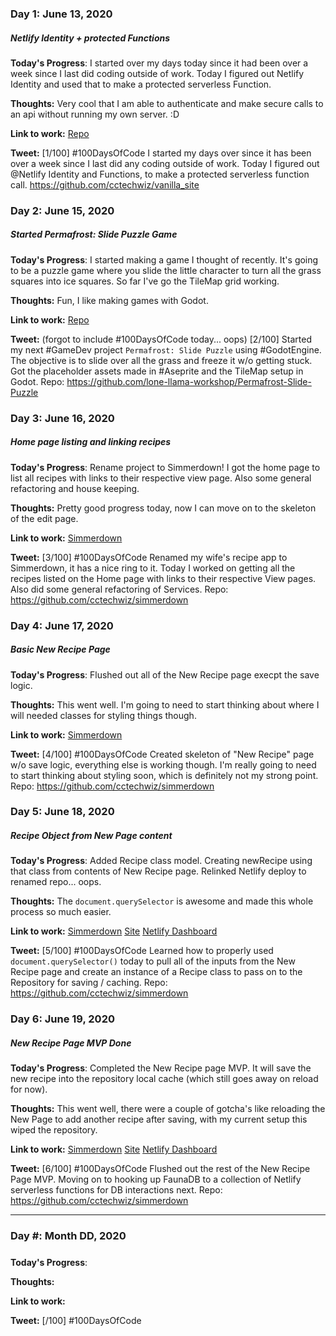 ### Day 1: June 13, 2020
##### Netlify Identity + protected Functions

**Today's Progress**: I started over my days today since it had been over a week since I last did coding outside of work. Today I figured out Netlify Identity and used that to make a protected serverless Function.

**Thoughts:** Very cool that I am able to authenticate and make secure calls to an api without running my own server. :D

**Link to work:** [Repo](https://github.com/cctechwiz/vanilla_site)

**Tweet:**
[1/100] #100DaysOfCode I started my days over since it has been over a week since I last did any coding outside of work. Today I figured out @Netlify Identity and Functions, to make a protected serverless function call. https://github.com/cctechwiz/vanilla_site

### Day 2: June 15, 2020
##### Started Permafrost: Slide Puzzle Game

**Today's Progress**: I started making a game I thought of recently. It's going to be a puzzle game where you slide the little character to turn all the grass squares into ice squares. So far I've go the TileMap grid working.

**Thoughts:** Fun, I like making games with Godot.

**Link to work:** [Repo](https://github.com/lone-llama-workshop/Permafrost-Slide-Puzzle)

**Tweet:** (forgot to include #100DaysOfCode today... oops)
[2/100] Started my next #GameDev project `Permafrost: Slide Puzzle` using #GodotEngine. The objective is to slide over all the grass and freeze it w/o getting stuck. Got the placeholder assets made in #Aseprite and the TileMap setup in Godot. Repo: https://github.com/lone-llama-workshop/Permafrost-Slide-Puzzle

### Day 3: June 16, 2020
##### Home page listing and linking recipes

**Today's Progress**: Rename project to Simmerdown! I got the home page to list all recipes with links to their respective view page. Also some general refactoring and house keeping.

**Thoughts:** Pretty good progress today, now I can move on to the skeleton of the edit page.

**Link to work:** [Simmerdown](https://github.com/cctechwiz/simmerdown)

**Tweet:**
[3/100] #100DaysOfCode Renamed my wife's recipe app to Simmerdown, it has a nice ring to it. Today I worked on getting all the recipes listed on the Home page with links to their respective View pages. Also did some general refactoring of Services. Repo: https://github.com/cctechwiz/simmerdown

### Day 4: June 17, 2020
##### Basic New Recipe Page

**Today's Progress**: Flushed out all of the New Recipe page execpt the save logic.

**Thoughts:** This went well. I'm going to need to start thinking about where I will needed classes for styling things though.

**Link to work:** [Simmerdown](https://github.com/cctechwiz/simmerdown)

**Tweet:**
[4/100] #100DaysOfCode Created skeleton of "New Recipe" page w/o save logic, everything else is working though. I'm really going to need to start thinking about styling soon, which is definitely not my strong point. Repo: https://github.com/cctechwiz/simmerdown

### Day 5: June 18, 2020
##### Recipe Object from New Page content

**Today's Progress**: Added Recipe class model. Creating newRecipe using that class from contents of New Recipe page. Relinked Netlify deploy to renamed repo... oops.

**Thoughts:** The `document.querySelector` is awesome and made this whole process so much easier.

**Link to work:** [Simmerdown](https://github.com/cctechwiz/simmerdown) [Site](https://simmerdown.netlify.app/) [Netlify Dashboard](https://app.netlify.com/sites/simmerdown/overview)

**Tweet:**
[5/100] #100DaysOfCode Learned how to properly used `document.querySelector()` today to pull all of the inputs from the New Recipe page and create an instance of a Recipe class to pass on to the Repository for saving / caching. Repo: https://github.com/cctechwiz/simmerdown

### Day 6: June 19, 2020
##### New Recipe Page MVP Done

**Today's Progress**: Completed the New Recipe page MVP. It will save the new recipe into the repository local cache (which still goes away on reload for now).

**Thoughts:** This went well, there were a couple of gotcha's like reloading the New Page to add another recipe after saving, with my current setup this wiped the repository.

**Link to work:** [Simmerdown](https://github.com/cctechwiz/simmerdown) [Site](https://simmerdown.netlify.app/) [Netlify Dashboard](https://app.netlify.com/sites/simmerdown/overview)

**Tweet:**
[6/100] #100DaysOfCode Flushed out the rest of the New Recipe Page MVP. Moving on to hooking up FaunaDB to a collection of Netlify serverless functions for DB interactions next. Repo: https://github.com/cctechwiz/simmerdown


---

### Day #: Month DD, 2020
##### 

**Today's Progress**: 

**Thoughts:** 

**Link to work:** 

**Tweet:**
[/100] #100DaysOfCode
